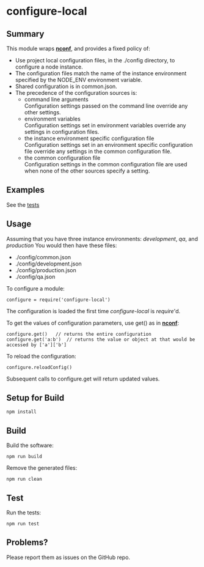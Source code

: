# configure-local
## Summary
This module wraps [**nconf**](), and provides a fixed policy of:  
- Use project local configuration files, in the ./config directory, to configure a node instance.
- The configuration files match the name of the instance environment specified by the NODE_ENV environment variable.
- Shared configuration is in common.json.
- The precedence of the configuration sources is:
  - command line arguments  
  Configuration settings passed on the command line override any other settings.
  - environment variables  
  Configuration settings set in environment variables override any settings in configuration files.
  - the instance environment specific configuration file  
  Configuration settings set in an environment specific configuration file override any settings in the common configuration file.
  - the common configuration file  
  Configuration settings in the common configuration file are used when none of the other sources specify a setting.

## Examples
See the [tests](./configure-local.tests.ts)

## Usage

Assuming that you have three instance environments: *development*, *qa*, and *production*
You would then have these files:
- ./config/common.json  
- ./config/development.json
- ./config/production.json
- ./config/qa.json


To configure a module:
```
configure = require('configure-local')
```
The configuration is loaded the first time *configure-local* is *require*'d.


To get the values of configuration parameters, use get() as in [**nconf**](https://github.com/indexzero/nconf):
```
configure.get()   // returns the entire configuration
configure.get('a:b')  // returns the value or object at that would be accessed by ['a']['b']
```

To reload the configuration:
```
configure.reloadConfig()
```
Subsequent calls to configure.get will return updated values.

## Setup for Build
```
npm install
```

## Build
Build the software:  
```
npm run build
```

Remove the generated files:
```
npm run clean
```

## Test
Run the tests:  
```
npm run test
```

## Problems?
Please report them as issues on the GitHub repo.
